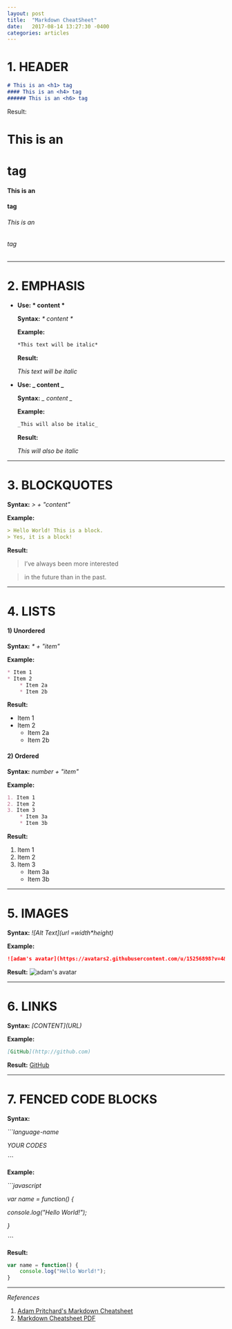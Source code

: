 ```yaml
---
layout: post
title:  "Markdown CheatSheet"
date:   2017-08-14 13:27:30 -0400
categories: articles
---
```


# 1. HEADER

```markdown
# This is an <h1> tag
#### This is an <h4> tag
###### This is an <h6> tag
```
Result:
# This is an <h1> tag
#### This is an <h4> tag
###### This is an <h6> tag

---

# 2. EMPHASIS
* __Use: \*  content  \*__

  **Syntax:** _* content *_

  **Example:**
  
  ```markdown
  *This text will be italic*
  ```
  **Result:**
  
  *This text will be italic*


* __Use: \_  content  \___

  **Syntax:**  _\_ content \__

  **Example:**
  
  ```markdown
  _This will also be italic_
  ```
  
  
  **Result:**
  
  _This will also be italic_

---

# 3. BLOCKQUOTES
**Syntax:** _> + "content"_

**Example:**
```markdown
> Hello World! This is a block.
> Yes, it is a block!
```
**Result:**
> I’ve always been more interested 

> in the future than in the past.

---

# 4. LISTS
#### 1) Unordered
**Syntax:** _* + "item"_

**Example:**
```markdown
* Item 1
* Item 2
	* Item 2a 
	* Item 2b
```
**Result:**
* Item 1
* Item 2
	* Item 2a 
	* Item 2b

#### 2) Ordered
**Syntax:** _number + "item"_

**Example:**
```markdown
1. Item 1 
2. Item 2 
3. Item 3
	* Item 3a 
	* Item 3b
```
**Result:**
1. Item 1 
2. Item 2 
3. Item 3
	* Item 3a 
	* Item 3b

---

# 5. IMAGES
**Syntax:** _\!\[Alt Text\]\(url \=width\*height)_

**Example:**
```markdown
![adam's avatar](https://avatars2.githubusercontent.com/u/15256898?v=4&s=100)
```
**Result:**
![adam's avatar](https://avatars2.githubusercontent.com/u/15256898?v=4&s=100)

---

# 6. LINKS
**Syntax:** _\[CONTENT\]\(URL\)_

**Example:**
```markdown
[GitHub](http://github.com)
```
**Result:**
[GitHub](http://github.com)

---

# 7. FENCED CODE BLOCKS
**Syntax:** 

_\`\`\`language-name_

_YOUR CODES_

_\`\`\`_

**Example:**

_```javascript_

_var name = function() {_

_console.log("Hello World!");_

_}_

_```_

**Result:**
```javascript
var name = function() {
	console.log("Hello World!");
}
```


---
*References*
1. [Adam Pritchard's Markdown Cheatsheet](https://github.com/adam-p/markdown-here/wiki/Markdown-Cheatsheet#images)
2. [Markdown Cheatsheet PDF](https://guides.github.com/pdfs/markdown-cheatsheet-online.pdf)


